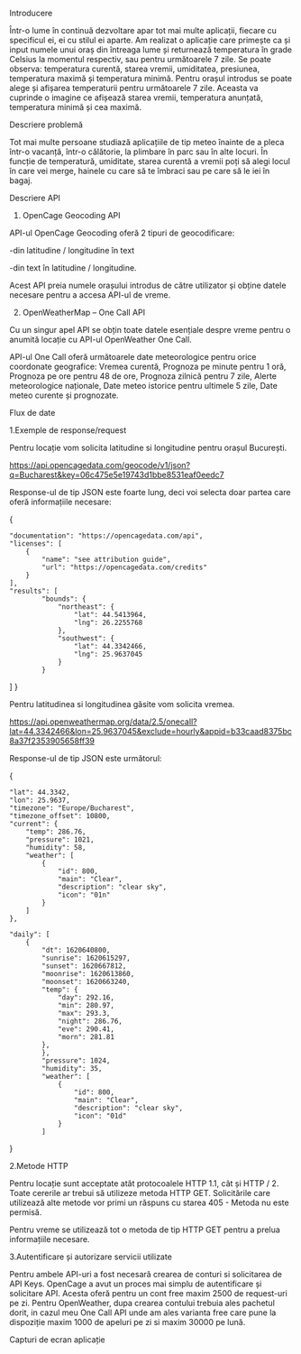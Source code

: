 Introducere

Într-o lume în continuă dezvoltare apar tot mai multe aplicații, fiecare cu specificul ei, ei cu stilul ei aparte. Am realizat o aplicație care primește ca și input numele unui oraș din întreaga lume și returnează temperatura în grade Celsius la momentul respectiv, sau pentru următoarele 7 zile. Se poate observa: temperatura curentă, starea vremii, umiditatea, presiunea, temperatura maximă și temperatura minimă. Pentru orașul introdus se poate alege și afișarea temperaturii pentru următoarele 7 zile. Aceasta va cuprinde o imagine ce afișează starea vremii, temperatura anunțată, temperatura minimă și cea maximă.
	
Descriere problemă

Tot mai multe persoane studiază aplicațiile de tip meteo înainte de a pleca într-o vacanță, într-o călătorie, la plimbare în parc sau în alte locuri. În funcție de temperatură, umiditate, starea curentă a vremii poți să alegi locul în care vei merge, hainele cu care să te îmbraci sau pe care să le iei în bagaj. 

Descriere API

1.	OpenCage Geocoding API 

API-ul OpenCage Geocoding oferă 2 tipuri de geocodificare: 

-din latitudine / longitudine în text

-din text în latitudine / longitudine.

Acest API preia numele orașului introdus de către utilizator și obține datele necesare pentru a accesa API-ul de vreme.

2.	OpenWeatherMap – One Call API 

Cu un singur apel API se obțin toate datele esențiale despre vreme pentru o anumită locație cu API-ul OpenWeather One Call.

API-ul One Call oferă următoarele date meteorologice pentru orice coordonate geografice:
Vremea curentă,
Prognoza pe minute pentru 1 oră,
Prognoza pe ore pentru 48 de ore,
Prognoza zilnică pentru 7 zile,
Alerte meteorologice naționale,
Date meteo istorice pentru ultimele 5 zile,
Date meteo curente și prognozate.

Flux de date

1.Exemple de response/request

Pentru locație vom solicita latitudine si longitudine pentru orașul București.

https://api.opencagedata.com/geocode/v1/json?q=Bucharest&key=06c475e5e19743d1bbe8531eaf0eedc7

Response-ul de tip JSON este foarte lung, deci voi selecta doar partea care oferă informațiile necesare:

{

    "documentation": "https://opencagedata.com/api",
    "licenses": [
        {
            "name": "see attribution guide",
            "url": "https://opencagedata.com/credits"
        }
    ],
    "results": [
            "bounds": {
                "northeast": {
                    "lat": 44.5413964,
                    "lng": 26.2255768
                },
                "southwest": {
                    "lat": 44.3342466,
                    "lng": 25.9637045
                }
            }
]
}

Pentru latitudinea si longitudinea găsite vom solicita vremea.

https://api.openweathermap.org/data/2.5/onecall?lat=44.3342466&lon=25.9637045&exclude=hourly&appid=b33caad8375bc8a37f2353905658ff39

Response-ul de tip JSON este următorul:

{

    "lat": 44.3342,
    "lon": 25.9637,
    "timezone": "Europe/Bucharest",
    "timezone_offset": 10800,
    "current": {
        "temp": 286.76,
        "pressure": 1021,
        "humidity": 58,
        "weather": [
            {
                "id": 800,
                "main": "Clear",
                "description": "clear sky",
                "icon": "01n"
            }
        ]
    },
    
    "daily": [
        {
            "dt": 1620640800,
            "sunrise": 1620615297,
            "sunset": 1620667812,
            "moonrise": 1620613860,
            "moonset": 1620663240,
            "temp": {
                "day": 292.16,
                "min": 280.97,
                "max": 293.3,
                "night": 286.76,
                "eve": 290.41,
                "morn": 281.81
            },
            },
            "pressure": 1024,
            "humidity": 35,
            "weather": [
                {
                    "id": 800,
                    "main": "Clear",
                    "description": "clear sky",
                    "icon": "01d"
                }
            ]

}

2.Metode HTTP

Pentru locație sunt acceptate atât protocoalele HTTP 1.1, cât și HTTP / 2. Toate cererile ar trebui să utilizeze metoda HTTP GET. Solicitările care utilizează alte metode vor primi un răspuns cu starea 405 - Metoda nu este permisă.

Pentru vreme se utilizează tot o metoda de tip HTTP GET pentru a prelua informațiile necesare.

3.Autentificare și autorizare servicii utilizate

Pentru ambele API-uri a fost necesară crearea de conturi si solicitarea de API Keys. OpenCage a avut un proces mai simplu de autentificare și solicitare API. Acesta oferă pentru un cont free maxim 2500 de request-uri pe zi. Pentru OpenWeather, dupa crearea contului trebuia ales pachetul dorit, in cazul meu One Call API unde am ales varianta free care pune la dispoziție maxim 1000 de apeluri pe zi si maxim 30000 pe lună.

 
Capturi de ecran aplicație



